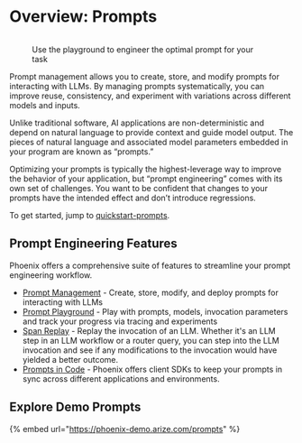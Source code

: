 # Overview: Prompts

<figure><img src="https://storage.googleapis.com/arize-phoenix-assets/assets/gifs/playground_3.gif" alt=""><figcaption><p>Use the playground to engineer the optimal prompt for your task</p></figcaption></figure>

Prompt management allows you to create, store, and modify prompts for interacting with LLMs. By managing prompts systematically, you can improve reuse, consistency, and experiment with variations across different models and inputs.

Unlike traditional software, AI applications are non-deterministic and depend on natural language to provide context and guide model output. The pieces of natural language and associated model parameters embedded in your program are known as “prompts.”

Optimizing your prompts is typically the highest-leverage way to improve the behavior of your application, but “prompt engineering” comes with its own set of challenges. You want to be confident that changes to your prompts have the intended effect and don’t introduce regressions.

To get started, jump to [quickstart-prompts](quickstart-prompts/ "mention").

## Prompt Engineering Features

Phoenix offers a comprehensive suite of features to streamline your prompt engineering workflow.

* [Prompt Management](overview-prompts/prompt-management.md) - Create, store, modify, and deploy prompts for interacting with LLMs
* [Prompt Playground](overview-prompts/prompt-playground.md) - Play with prompts, models, invocation parameters and track your progress via tracing and experiments
* [Span Replay](overview-prompts/span-replay.md) - Replay the invocation of an LLM. Whether it's an LLM step in an LLM workflow or a router query, you can step into the LLM invocation and see if any modifications to the invocation would have yielded a better outcome.
* [Prompts in Code](overview-prompts/prompts-in-code.md) - Phoenix offers client SDKs to keep your prompts in sync across different applications and environments.

## Explore Demo Prompts

{% embed url="https://phoenix-demo.arize.com/prompts" %}


